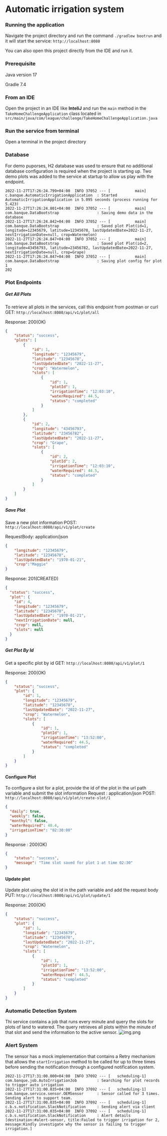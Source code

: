 # Automatic irrigation system

### Running the application
Navigate the project directory and run the command `./gradlew bootrun` and it will start the service: `http://localhost:8080`

You can also open this project directly from the IDE and run it. 

### Prerequisite
Java version 17

Gradle 7.4

### From an IDE
Open the project in an IDE like **InteliJ** and run the `main` method in the `TakeHomeChallengeApplication` class located in `src/main/java/com/league/challenge/TakeHomeChallengeApplication.java`

### Run the service from terminal
Open a terminal in the project directory

### Database
For demo puporses, H2 database was used to ensure that no additional database configuration is required when the project is starting up. Two demo plots was added to the service at startup to allow us play with the endpoint.

```
2022-11-27T17:26:24.799+04:00  INFO 37052 --- [           main] c.banque.AutomaticIrrigationApplication  : Started AutomaticIrrigationApplication in 5.095 seconds (process running for 5.423)
2022-11-27T17:26:24.801+04:00  INFO 37052 --- [           main] com.banque.DataBootstrap                 : Saving demo data in the database
2022-11-27T17:26:24.842+04:00  INFO 37052 --- [           main] com.banque.DataBootstrap                 : Saved plot Plot(id=1, longitude=12345679, latitude=12345678, lastUpdatedDate=2022-11-27, nextIrrigationDate=null, crop=Watermelon)
2022-11-27T17:26:24.847+04:00  INFO 37052 --- [           main] com.banque.DataBootstrap                 : Saved plot Plot(id=2, longitude=43456793, latitude=23456782, lastUpdatedDate=2022-11-27, nextIrrigationDate=null, crop=Grape)
2022-11-27T17:26:24.847+04:00  INFO 37052 --- [           main] com.banque.DataBootstrap                 : Saving plot config for plot 1
202
```
### Plot Endpoints
##### Get All Plots
To retrieve all plots in the services, call this endpoint from postman or curl 
GET: `http://localhost:8080/api/v1/plot/all`

Response: 200(OK)
```json
{
    "status": "success",
    "plots": [
        {
            "id": 1,
            "longitude": "12345679",
            "latitude": "12345678",
            "lastUpdatedDate": "2022-11-27",
            "crop": "Watermelon",
            "slots": [
                {
                    "id": 1,
                    "plotId": 1,
                    "irrigationTime": "12:03:10",
                    "waterRequired": 44.5,
                    "status": "completed"
                }
            ]
        },
        {
            "id": 2,
            "longitude": "43456793",
            "latitude": "23456782",
            "lastUpdatedDate": "2022-11-27",
            "crop": "Grape",
            "slots": [
                {
                    "id": 2,
                    "plotId": 2,
                    "irrigationTime": "12:03:10",
                    "waterRequired": 44.5,
                    "status": "completed"
                }
            ]
        }
    ]
}
```

##### Save Plot
Save a new plot information
POST: `http://localhost:8080/api/v1/plot/create`

RequestBody: application/json
```json
{
    "longitude": "12345679",
    "latitude": "12345678",
    "lastUpdatedDate": "1970-01-21",
    "crop":"Maggie"
}
```

Response: 201(CREATED)
```json
{
  "status": "success",
  "plot": {
    "id": 4,
    "longitude": "12345679",
    "latitude": "12345678",
    "lastUpdatedDate": "1970-01-21",
    "nextIrrigationDate": null,
    "crop": null,
    "slots": null
  }
}
```

##### Get Plot By Id
Get a specific plot by id
GET: `http://localhost:8080/api/v1/plot/1`

Response: 200(OK)
```json
{
    "status": "success",
    "plot": {
        "id": 1,
        "longitude": "12345679",
        "latitude": "12345678",
        "lastUpdatedDate": "2022-11-27",
        "crop": "Watermelon",
        "slots": [
            {
                "id": 1,
                "plotId": 1,
                "irrigationTime": "13:52:00",
                "waterRequired": 44.5,
                "status": "completed"
            }
        ]
    }
}
```

#### Configure Plot
To configure a slot for a plot, provide the id of the plot in the url path variable and submit the slot information
Request : application/json
POST: `http://localhost:8080/api/v1/plot/create-slot/1`
```json
{
  "daily": true,
  "weekly": false,
  "monthyl": false,
  "waterRequired": 40.4,
  "irrigationTime": "02:30:00"
}
```

Response : 200(OK)
```json
{
    "status": "success",
    "message": "Time slot saved for plot 1 at time 02:30"
}
```

#### Update plot
Update plot using the slot id in the path variable and add the request body
PUT: `http://localhost:8080/api/v1/plot/update/1`

Response: 200(OK)
```json
{
    "status": "success",
    "plot": {
        "id": 1,
        "longitude": "12345679",
        "latitude": "12345678",
        "lastUpdatedDate": "2022-11-27",
        "crop": "Watermelon",
        "slots": [
            {
                "id": 1,
                "plotId": 1,
                "irrigationTime": "13:52:00",
                "waterRequired": 44.5,
                "status": "completed"
            }
        ]
    }
}
```

### Automatic Detection System
Thi service contains a job that runs every minute and query the slots for plots of land to watered. The query retrieves all plots within the minute of that slot and send the information to the active sensor.
![img.png](img.png)
### Alert System
The sensor has a mock implementation that contains a Retry mechanism that allows the `startIrrigation` method to be called for up to three times before sending the notification through a configured notification system.
```
2022-11-27T17:31:00.000+04:00  INFO 37092 --- [   scheduling-1] com.banque.job.AutoIrrigationJob         : Searching for plot records to trigger auto irrigation
2022-11-27T17:31:00.035+04:00  INFO 37092 --- [   scheduling-1] com.banque.service.sensor.OEMSensor      : Sensor called for 3 times. Sending alert to support team.
2022-11-27T17:31:00.035+04:00  INFO 37092 --- [   scheduling-1] c.b.s.notification.SlackNotification     : Sending alert via client
2022-11-27T17:31:00.035+04:00  INFO 37092 --- [   scheduling-1] c.b.s.notification.SlackNotification     : Alert details [destination:#alert-sensor, title:Failed to trigger irrigation for 2, message:Kindly investigate why the sensor is failing to trigger irrigation.]

```